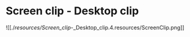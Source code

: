 # Screen clip - Desktop clip

![[./_resources/Screen_clip_-_Desktop_clip.4.resources/ScreenClip.png]]
